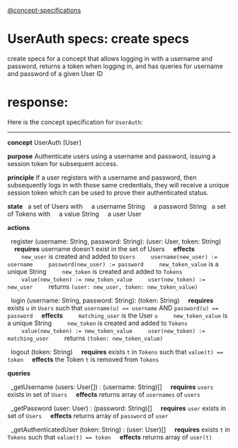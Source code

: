 
[@concept-specifications](../../background/concept-specifications.md)

# UserAuth specs: create specs
create specs for a concept that allows logging in with a username and password, returns a token when logging in, and has queries for username and password of a given User ID
# response:

Here is the concept specification for `UserAuth`:

---

**concept** UserAuth \[User]

**purpose** Authenticate users using a username and password, issuing a session token for subsequent access.

**principle** If a user registers with a username and password, then subsequently logs in with those same credentials, they will receive a unique session token which can be used to prove their authenticated status.

**state**
  a set of Users with
    a username String
    a password String
  a set of Tokens with
    a value String
    a user User

**actions**

  register (username: String, password: String): (user: User, token: String)
    **requires** username doesn't exist in the set of Users
    **effects**
        `new_user` is created and added to `Users`
        `username(new_user) := username`
        `password(new_user) := password`
        `new_token_value` is a unique String
        `new_token` is created and added to `Tokens`
        `value(new_token) := new_token_value`
        `user(new_token) := new_user`
        returns `(user: new_user, token: new_token_value)`

  login (username: String, password: String): (token: String)
    **requires** exists `u` in `Users` such that `username(u) == username` AND `password(u) == password`
    **effects**
        `matching_user` is the User `u`
        `new_token_value` is a unique String
        `new_token` is created and added to `Tokens`
        `value(new_token) := new_token_value`
        `user(new_token) := matching_user`
        returns `(token: new_token_value)`

  logout (token: String)
    **requires** exists `t` in `Tokens` such that `value(t) == token`
    **effects** the Token `t` is removed from `Tokens`

**queries**

  \_getUsername (users: User\[]) : (username: String)\[]
    **requires** `users` exists in set of `Users`
    **effects** returns array of `usernames` of `users`

  \_getPassword (user: User) : (password: String)\[]
    **requires** `user` exists in set of `Users`
    **effects** returns array of `password` of `user`

  \_getAuthenticatedUser (token: String) : (user: User)\[]
    **requires** exists `t` in `Tokens` such that `value(t) == token`
    **effects** returns array of `user(t)`
    